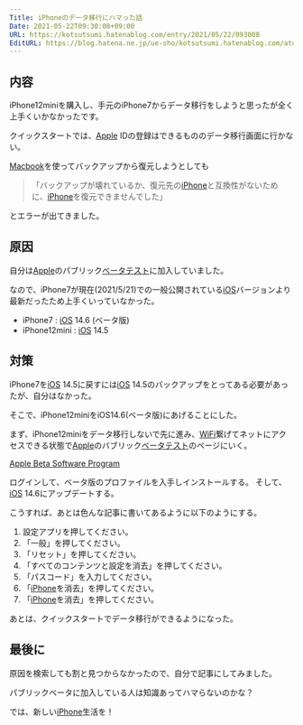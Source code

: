 ```yaml
---
Title: iPhoneのデータ移行にハマった話
Date: 2021-05-22T09:30:08+09:00
URL: https://kotsutsumi.hatenablog.com/entry/2021/05/22/093008
EditURL: https://blog.hatena.ne.jp/ue-sho/kotsutsumi.hatenablog.com/atom/entry/26006613769881318
---
```


<h2>内容</h2>

<p>iPhone12miniを購入し、手元のiPhone7からデータ移行をしようと思ったが全く上手くいかなかったです。</p>

<p>クイックスタートでは、<a class="keyword" href="http://d.hatena.ne.jp/keyword/Apple">Apple</a> IDの登録はできるもののデータ移行画面に行かない。</p>

<p><a class="keyword" href="http://d.hatena.ne.jp/keyword/Macbook">Macbook</a>を使ってバックアップから復元しようとしても</p>

<blockquote><p>「バックアップが壊れているか、復元先の<a class="keyword" href="http://d.hatena.ne.jp/keyword/iPhone">iPhone</a>と互換性がないために、<a class="keyword" href="http://d.hatena.ne.jp/keyword/iPhone">iPhone</a>を復元できませんでした」</p></blockquote>

<p>とエラーが出てきました。</p>

<h2>原因</h2>

<p>自分は<a class="keyword" href="http://d.hatena.ne.jp/keyword/Apple">Apple</a>のパブリック<a class="keyword" href="http://d.hatena.ne.jp/keyword/%A5%D9%A1%BC%A5%BF%A5%C6%A5%B9%A5%C8">ベータテスト</a>に加入していました。</p>

<p>なので、iPhone7が現在(2021/5/21)での一般公開されている<a class="keyword" href="http://d.hatena.ne.jp/keyword/iOS">iOS</a>バージョンより最新だったため上手くいっていなかった。</p>

<ul>
<li>iPhone7 : <a class="keyword" href="http://d.hatena.ne.jp/keyword/iOS">iOS</a> 14.6 (ベータ版)</li>
<li>iPhone12mini : <a class="keyword" href="http://d.hatena.ne.jp/keyword/iOS">iOS</a> 14.5</li>
</ul>


<h2>対策</h2>

<p>iPhone7を<a class="keyword" href="http://d.hatena.ne.jp/keyword/iOS">iOS</a> 14.5に戻すには<a class="keyword" href="http://d.hatena.ne.jp/keyword/iOS">iOS</a> 14.5のバックアップをとってある必要があったが、自分はなかった。</p>

<p>そこで、iPhone12miniをiOS14.6(ベータ版)にあげることにした。</p>

<p>まず、iPhone12miniをデータ移行しないで先に進み、<a class="keyword" href="http://d.hatena.ne.jp/keyword/WiFi">WiFi</a>繋げてネットにアクセスできる状態で<a class="keyword" href="http://d.hatena.ne.jp/keyword/Apple">Apple</a>のバブリック<a class="keyword" href="http://d.hatena.ne.jp/keyword/%A5%D9%A1%BC%A5%BF%A5%C6%A5%B9%A5%C8">ベータテスト</a>のページにいく。</p>

<p><a href="https://beta.apple.com/sp/ja/betaprogram/">Apple Beta Software Program</a></p>

<p>ログインして、ベータ版のプロファイルを入手しインストールする。
そして、<a class="keyword" href="http://d.hatena.ne.jp/keyword/iOS">iOS</a> 14.6にアップデートする。</p>

<p>こうすれば、あとは色んな記事に書いてあるように以下のようにする。</p>

<ol>
<li>設定アプリを押してください。</li>
<li>「一般」を押してください。</li>
<li>「リセット」を押してください。</li>
<li>「すべてのコンテンツと設定を消去」を押してください。</li>
<li>「パスコード」を入力してください。</li>
<li>「<a class="keyword" href="http://d.hatena.ne.jp/keyword/iPhone">iPhone</a>を消去」を押してください。</li>
<li>「<a class="keyword" href="http://d.hatena.ne.jp/keyword/iPhone">iPhone</a>を消去」を押してください。</li>
</ol>


<p>あとは、クイックスタートでデータ移行ができるようになった。</p>

<h2>最後に</h2>

<p>原因を検索しても割と見つからなかったので、自分で記事にしてみました。</p>

<p>パブリックベータに加入している人は知識あってハマらないのかな？</p>

<p>では、新しい<a class="keyword" href="http://d.hatena.ne.jp/keyword/iPhone">iPhone</a>生活を！</p>
